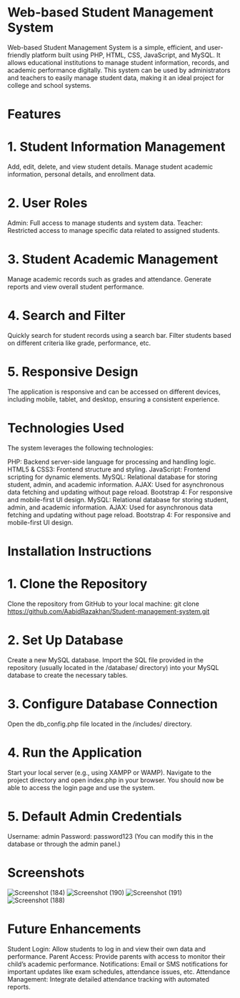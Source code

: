 # Web-based Student Management System
Web-based Student Management System is a simple, efficient, and user-friendly platform built using PHP, HTML, CSS, JavaScript, and MySQL. It allows educational institutions to manage student information, records, and academic performance digitally. This system can be used by administrators and teachers to easily manage student data, making it an ideal project for college and school systems.

# Features
# 1. Student Information Management
Add, edit, delete, and view student details.
Manage student academic information, personal details, and enrollment data.
# 2. User Roles
Admin: Full access to manage students and system data.
Teacher: Restricted access to manage specific data related to assigned students.
# 3. Student Academic Management
Manage academic records such as grades and attendance.
Generate reports and view overall student performance.
# 4. Search and Filter
Quickly search for student records using a search bar.
Filter students based on different criteria like grade, performance, etc.
# 5. Responsive Design
The application is responsive and can be accessed on different devices, including mobile, tablet, and desktop, ensuring a consistent experience.

# Technologies Used
The system leverages the following technologies:

PHP: Backend server-side language for processing and handling logic.
HTML5 & CSS3: Frontend structure and styling.
JavaScript: Frontend scripting for dynamic elements.
MySQL: Relational database for storing student, admin, and academic information.
AJAX: Used for asynchronous data fetching and updating without page reload.
Bootstrap 4: For responsive and mobile-first UI design.
MySQL: Relational database for storing student, admin, and academic information.
AJAX: Used for asynchronous data fetching and updating without page reload.
Bootstrap 4: For responsive and mobile-first UI design.

# Installation Instructions
# 1. Clone the Repository
Clone the repository from GitHub to your local machine:
git clone https://github.com/AabidRazakhan/Student-management-system.git
# 2. Set Up Database
Create a new MySQL database.
Import the SQL file provided in the repository (usually located in the /database/ directory) into your MySQL database to create the necessary tables.
# 3. Configure Database Connection
Open the db_config.php file located in the /includes/ directory.
<?php
$servername = "your_servername";
$username = "your_username";
$password = "your_password";
$dbname = "your_dbname";
?>
# 4. Run the Application
Start your local server (e.g., using XAMPP or WAMP).
Navigate to the project directory and open index.php in your browser.
You should now be able to access the login page and use the system.
# 5. Default Admin Credentials
Username: admin
Password: password123 (You can modify this in the database or through the admin panel.)
# Screenshots

![Screenshot (184)](https://github.com/user-attachments/assets/3175a530-e727-4d59-b6cf-42e4127db0c0)
![Screenshot (190)](https://github.com/user-attachments/assets/9f8eba24-636c-43cb-b01b-9714b5ef91b1)
![Screenshot (191)](https://github.com/user-attachments/assets/5995a555-54d6-4d73-a023-14da97c9af00)
![Screenshot (188)](https://github.com/user-attachments/assets/1a7af234-3638-4672-87b5-51f12c48f26d)

# Future Enhancements
Student Login: Allow students to log in and view their own data and performance.
Parent Access: Provide parents with access to monitor their child’s academic performance.
Notifications: Email or SMS notifications for important updates like exam schedules, attendance issues, etc.
Attendance Management: Integrate detailed attendance tracking with automated reports.
